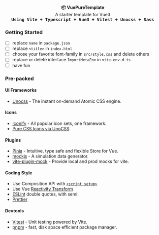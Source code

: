 <p align="center">
  <strong>📦 VuePureTemplate</strong><br>
    A starter template for Vue3<br>
  <samp><b>Using Vite + Typescript + Vue3 + Vitest + Unocss + Sass</b></samp>
</p>


### Getting Started

- [ ] replace `name` in `package.json`
- [ ] replace `<title>` in `index.html`
- [ ] choose your favorite font-family in `src/style.css` and delete others
- [ ] replace or delete interface `ImportMetaEnv` in `vite-env.d.ts`
- [ ] have fun

### Pre-packed

#### UI Frameworks

- [Unocss](https://github.com/antfu/unocss) - The instant on-demand Atomic CSS engine.

#### Icons

- [Iconify](https://iconify.design/) - All popular icon sets, one framework.
- [Pure CSS Icons via UnoCSS](https://github.com/antfu/unocss/tree/main/packages/preset-icons)



#### Plugins

- [Pinia](https://pinia.vuejs.org/) - Intuitive, type safe and flexible Store for Vue.
- [mockjs](https://github.com/nuysoft/Mock) - A simulation data generator.
- [vite-plugin-mock](https://github.com/vbenjs/vite-plugin-mock) - Provide local and prod mocks for vite.

#### Coding Style

- Use Composition API with [`<script setup>`](https://github.com/vuejs/rfcs/pull/227)
- Use Vue [Reactivity Transform](https://vuejs.org/guide/extras/reactivity-transform.html#reactivity-transform)
- [ESLint](https://eslint.org/) double quotes, with semi.
- [Prettier](https://prettier.io/)

#### Devtools

- [Vitest](https://github.com/vitest-dev/vitest) - Unit testing powered by Vite.
- [pnpm](https://pnpm.js.org/) - fast, disk space efficient package manager.
